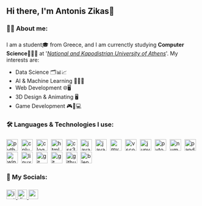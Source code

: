 <h2 align="left">Hi there, I'm Antonis Zikas👋</h2>

###

<h3 align="left">🙋‍♂️ About me:</h3>

###

<p align="left">
  I am a student🎓 from Greece, and I am currenctly studying <b>Computer Science</b>👨🏻‍💻 at '<i><a href="https://en.uoa.gr/">National and Kapodistrian University of Athens</a></i>'. My interests are:
  <ul>
    <li>Data Science 🗂️📊📈</li>
    <li>AI & Machine Learning 🧠🤖🦾</li>
    <li>Web Development 🌐🖥️</li>
    <li>3D Design & Animating 🖥️</li>
    <li>Game Development 🎮👾💻</li>
  </ul>
</p>

###

<!--
<h3 align="left">🔥 My Stats: </h3>

<div align="center">
  <img src="https://streak-stats.demolab.com?user=AntonisZks&locale=en&mode=weekly&theme=dark&hide_border=false&border_radius=4&date_format=j%20M%5B%20Y%5D" height="160" alt="streak graph"  />
  <img src="https://github-readme-stats.vercel.app/api/top-langs?username=AntonisZks&locale=en&hide_title=false&layout=compact&card_width=320&langs_count=7&theme=dark&hide_border=false&custom_title=Languages%20I%20use" height="160" alt="languages graph"  />
</div>
-->

###

<h3 align="left">🛠 Languages & Technologies I use:</h3>

###

<div align="left">
  <img src="https://skillicons.dev/icons?i=py" height="30" alt="python logo"  />
<!--   <img width="1" />
  <img src="https://skillicons.dev/icons?i=java" height="30" alt="java logo"  /> -->
  <img width="1" />
  <img src="https://cdn.jsdelivr.net/gh/devicons/devicon/icons/cplusplus/cplusplus-original.svg" height="30" alt="cplusplus logo"  />
  <img width="1" />
  <img src="https://cdn.simpleicons.org/c/A8B9CC" height="30" alt="c logo"  />
  <img width="1" />
  <img src="https://cdn.jsdelivr.net/gh/devicons/devicon/icons/html5/html5-original.svg" height="30" alt="html5 logo"  />
  <img width="1" />
  <img src="https://skillicons.dev/icons?i=css" height="30" alt="css3 logo"  />
  <img width="1" />
  <img src="https://skillicons.dev/icons?i=js" height="30" alt="javascript logo"  />
  <img width="1" />
  <img src="https://skillicons.dev/icons?i=react" height="30" alt="javascript logo"  />
  <img width="1" />
  <img src="https://skillicons.dev/icons?i=mysql" height="30" alt="mysql logo"  />
<!--   <img width="1" />
  <img src="https://skillicons.dev/icons?i=bash" height="30" alt="bash logo"  /> -->
  <img width="1" />
  <img src="https://skillicons.dev/icons?i=vscode" height="30" alt="vscode logo"  />
  <img width="1" />
  <img src="https://cdn.jsdelivr.net/gh/devicons/devicon/icons/jupyter/jupyter-original.svg" height="30" alt="jupyter logo"  />
<!--   <img width="1" />
  <img src="https://skillicons.dev/icons?i=visualstudio" height="30" alt="visualstudio logo"  /> -->
<!--   <img width="1" />
  <img src="https://skillicons.dev/icons?i=idea" height="30" alt="intellijidea logo"  /> -->
<!--   <img width="1" />
  <img src="https://cdn.jsdelivr.net/gh/devicons/devicon/icons/pycharm/pycharm-original.svg" height="30" alt="pycharm logo"  /> -->
  <img width="1" />
  <img src="https://skillicons.dev/icons?i=pytorch" height="30" alt="pytorch logo"  />
  <img width="1" />
  <img src="https://cdn.jsdelivr.net/gh/devicons/devicon/icons/numpy/numpy-original.svg" height="30" alt="numpy logo"  />
  <img width="1" />
  <img src="https://cdn.jsdelivr.net/gh/devicons/devicon/icons/pandas/pandas-original.svg" height="30" alt="pandas logo"  />
  <img width="1" />
  <img src="https://cdn.jsdelivr.net/gh/devicons/devicon/icons/windows8/windows8-original.svg" height="30" alt="windows8 logo"  />
  <img width="1" />
  <img src="https://skillicons.dev/icons?i=linux" height="30" alt="linux logo"  />
  <img width="1">
  <img src="https://skillicons.dev/icons?i=apple" height="30" alt="git logo"  />
  <img width="1" />
  <img src="https://skillicons.dev/icons?i=git" height="30" alt="git logo"  />
  <img width="1" />
  <img src="https://skillicons.dev/icons?i=github" height="30" alt="github logo"  />
  <img width="1" />
  <img src="https://skillicons.dev/icons?i=blender" height="30" alt="blender logo"  />
</div>

###

<h3 align="left">📱 My Socials:</h3>

###

<div align="left">
  <a href="https://www.instagram.com/antonis_zks/" target="_blank">
    <img src="https://img.shields.io/static/v1?message=Instagram&logo=instagram&label=&color=E4405F&logoColor=white&labelColor=&style=for-the-badge" height="25" alt="instagram logo"  />
  </a>
  
  <a href="https://discord.com/channels/@_antonis_zks_" target="_blank">
    <img src="https://img.shields.io/static/v1?message=Discord&logo=discord&label=&color=7289DA&logoColor=white&labelColor=&style=for-the-badge" height="25" alt="discord logo"  />
  </a>
  
  <a href="antoniszikas2003@gmail.com" target="_blank">
    <img src="https://img.shields.io/static/v1?message=Gmail&logo=gmail&label=&color=D14836&logoColor=white&labelColor=&style=for-the-badge" height="25" alt="gmail logo"  />
  </a>
</div>

###
